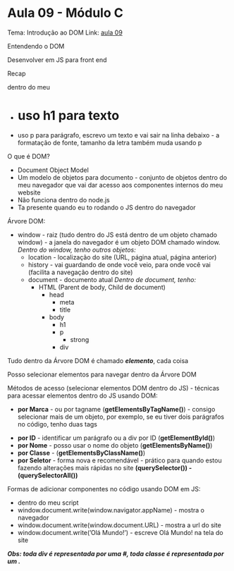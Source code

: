 # Aula 09 - Módulo C

Tema: Introdução ao DOM
Link: [aula 09](https://youtu.be/WWZX8RWLxIk)

Entendendo o DOM

Desenvolver em JS para front end

Recap

dentro do meu <body></body>

- <h1>uso h1 para texto</h1>
- <p>uso p para parágrafo, escrevo um texto e vai sair na linha debaixo - a formatação de fonte, tamanho da letra também muda usando p</p>

O que é DOM?

- Document Object Model
- Um modelo de objetos para documento - conjunto de objetos dentro do meu navegador que vai dar acesso aos componentes internos do meu website
- Não funciona dentro do node.js
- Ta presente quando eu to rodando o JS dentro do navegador

Árvore DOM:

- window - raiz (tudo dentro do JS está dentro de um objeto chamado window) - a janela do navegador é um objeto DOM chamado window.                    *Dentro do window, tenho outros objetos:*
    - location - localização do site (URL, página atual, página anterior)
    - history - vai guardando de onde você veio, para onde você vai (facilita a navegação dentro do site)
    - document - documento atual               *Dentro de document, tenho:*
        - HTML (Parent de body, Child de document)
            - head
                - meta
                - title
            - body
                - h1
                - p
                    - strong
                - div

Tudo dentro da Árvore DOM é chamado ***elemento***, cada coisa

Posso selecionar elementos para navegar dentro da Árvore DOM

Métodos de acesso (selecionar elementos DOM dentro do JS) - técnicas para acessar elementos dentro do JS usando DOM:

- **por Marca** - ou por tagname (**getElementsByTagName()**) - consigo selecionar mais de um objeto, por exemplo, se eu tiver dois parágrafos no código, tenho duas tags <p>
- **por ID** - identificar um parágrafo ou a div por ID (**getElementById()**)
- **por Nome** - posso usar o nome do objeto (**getElementsByName()**)
- **por Classe** - (**getElementsByClassName()**)
- **por Seletor** - forma nova e recomendável - prático para quando estou fazendo alterações mais rápidas no site                          **(querySelector()) - (querySelectorAll())**

Formas de adicionar componentes no código usando DOM em JS:

- dentro do meu script
- window.document.write(window.navigator.appName) - mostra o navegador
- window.document.write(window.document.URL) - mostra a url do site
- window.document.write(’Olá Mundo!’) - escreve Olá Mundo! na tela do site

***Obs: toda div é representada por uma #, toda classe é representada por um .***